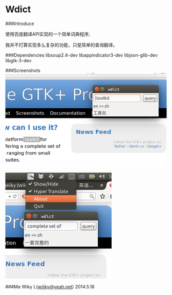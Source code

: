 Wdict
==================

###Introduce

使用百度翻译API实现的一个简单词典程序;

我并不打算实现多么复杂的功能，只是简单的查询翻译。

###Dependencies
		libsoup2.4-dev
		libappindicator3-dev
		libjson-glib-dev
		libgtk-3-dev

###Screenshots
![划词翻译](https://github.com/wiiiky/wdict/raw/master/screenshots/1.png)

![菜单项](https://github.com/wiiiky/wdict/raw/master/screenshots/2.png)



###Me
Wiky L(wiiiky@yeah.net)
2014.5.18
